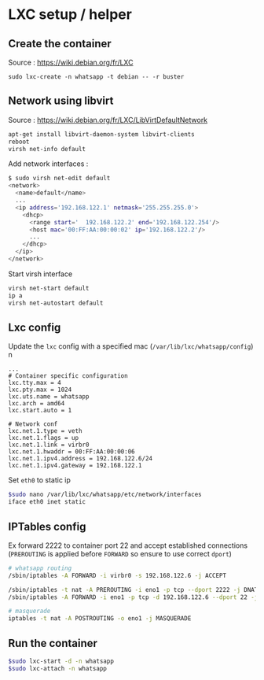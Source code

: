 # LXC setup / helper

## Create the container

Source : https://wiki.debian.org/fr/LXC

```bashs
sudo lxc-create -n whatsapp -t debian -- -r buster
```

## Network using libvirt

Source : https://wiki.debian.org/fr/LXC/LibVirtDefaultNetwork

```bash
apt-get install libvirt-daemon-system libvirt-clients
reboot
virsh net-info default
```

Add network interfaces :

```bash
$ sudo virsh net-edit default 
<network>
  <name>default</name>
  ...
  <ip address='192.168.122.1' netmask='255.255.255.0'>
    <dhcp>
      <range start='  192.168.122.2' end='192.168.122.254'/>
      <host mac='00:FF:AA:00:00:02' ip='192.168.122.2'/>
      ...
    </dhcp>
  </ip>
</network>
```

Start virsh interface

```bash
virsh net-start default
ip a
virsh net-autostart default
```

## Lxc config

Update the `lxc` config with a specified mac (`/var/lib/lxc/whatsapp/config`)
n
```
...
# Container specific configuration
lxc.tty.max = 4
lxc.pty.max = 1024
lxc.uts.name = whatsapp
lxc.arch = amd64
lxc.start.auto = 1

# Network conf
lxc.net.1.type = veth
lxc.net.1.flags = up
lxc.net.1.link = virbr0
lxc.net.1.hwaddr = 00:FF:AA:00:00:06
lxc.net.1.ipv4.address = 192.168.122.6/24
lxc.net.1.ipv4.gateway = 192.168.122.1
```

Set `eth0` to static ip

```bash
$sudo nano /var/lib/lxc/whatsapp/etc/network/interfaces
iface eth0 inet static
```

## IPTables config

Ex forward 2222 to container port 22 and accept established connections (`PREROUTING` is applied before `FORWARD` so ensure to use correct `dport`)

```bash
# whatsapp routing
/sbin/iptables -A FORWARD -i virbr0 -s 192.168.122.6 -j ACCEPT

/sbin/iptables -t nat -A PREROUTING -i eno1 -p tcp --dport 2222 -j DNAT --to 192.168.122.6:22
/sbin/iptables -A FORWARD -i eno1 -p tcp -d 192.168.122.6 --dport 22 -j ACCEPT

# masquerade
iptables -t nat -A POSTROUTING -o eno1 -j MASQUERADE
```

## Run the container

```bash
$sudo lxc-start -d -n whatsapp
$sudo lxc-attach -n whatsapp
```
